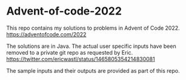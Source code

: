 # Advent-of-code-2022
This repo contains my solutions to problems in Advent of Code 2022.
https://adventofcode.com/2022

The solutions are in Java.
The actual user specific inputs have been removed to a private git repo as requested by Eric.
https://twitter.com/ericwastl/status/1465805354214830081

The sample inputs and their outputs are provided as part of this repo.

